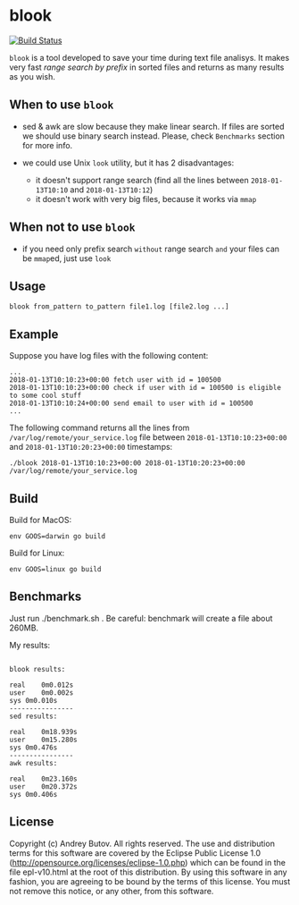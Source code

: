 # blook

[![Build Status](https://travis-ci.org/abtv/blook.svg?branch=master)](https://travis-ci.org/abtv/blook)

`blook` is a tool developed to save your time during text file analisys.
It makes very fast _range search by prefix_ in sorted files and returns as many results as you wish.

## When to use `blook`

* sed & awk are slow because they make linear search. If files are sorted we should use binary search instead. Please, check `Benchmarks` section for more info.

* we could use Unix `look` utility, but it has 2 disadvantages:
  - it doesn't support range search (find all the lines between `2018-01-13T10:10` and `2018-01-13T10:12`)
  - it doesn't work with very big files, because it works via `mmap`

## When not to use `blook`

* if you need only prefix search `without` range search `and` your files can be `mmap`ed, just use `look`

## Usage

`blook from_pattern to_pattern file1.log [file2.log ...]`

## Example

Suppose you have log files with the following content:

```
...
2018-01-13T10:10:23+00:00 fetch user with id = 100500
2018-01-13T10:10:23+00:00 check if user with id = 100500 is eligible to some cool stuff
2018-01-13T10:10:24+00:00 send email to user with id = 100500
...
```

The following command returns all the lines from `/var/log/remote/your_service.log` file between `2018-01-13T10:10:23+00:00` and `2018-01-13T10:20:23+00:00` timestamps:

`./blook 2018-01-13T10:10:23+00:00 2018-01-13T10:20:23+00:00 /var/log/remote/your_service.log`

## Build

Build for MacOS:

```
env GOOS=darwin go build
```

Build for Linux:
```
env GOOS=linux go build
```

## Benchmarks

Just run ./benchmark.sh . Be careful: benchmark will create a file about 260MB.

My results:

```

blook results:

real	0m0.012s
user	0m0.002s
sys	0m0.010s
----------------
sed results:

real	0m18.939s
user	0m15.280s
sys	0m0.476s
----------------
awk results:

real	0m23.160s
user	0m20.372s
sys	0m0.406s

```

## License

Copyright (c) Andrey Butov. All rights reserved. The use and
distribution terms for this software are covered by the Eclipse
Public License 1.0 (http://opensource.org/licenses/eclipse-1.0.php)
which can be found in the file epl-v10.html at the root of this
distribution. By using this software in any fashion, you are
agreeing to be bound by the terms of this license. You must
not remove this notice, or any other, from this software.
